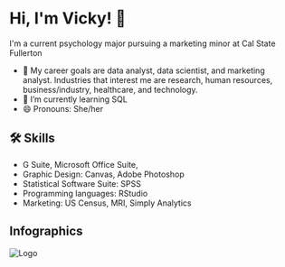 # Hi, I'm Vicky! 👋
I'm a current psychology major pursuing a marketing minor at Cal State Fullerton

- 👀 My career goals are data analyst, data scientist, and marketing analyst. Industries that interest me are research, human resources, business/industry, healthcare, and technology.
- 🌱 I’m currently learning SQL
- 😄 Pronouns: She/her

## 🛠 Skills
- G Suite, Microsoft Office Suite, 
- Graphic Design: Canvas, Adobe Photoshop
- Statistical Software Suite: SPSS
- Programming languages: RStudio
- Marketing: US Census, MRI, Simply Analytics

## Infographics
![Logo](https://github-readme-stats.vercel.app/api?username=VickyHoang902)

<!---
vickyhoang902/vickyhoang902 is a ✨ special ✨ repository because its `README.md` (this file) appears on your GitHub profile.
You can click the Preview link to take a look at your changes.
--->
